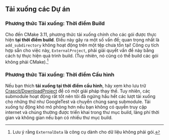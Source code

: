 ## Tải xuống các Dự án

### Phương thức Tải xuống: Thời điểm Build

Cho đến CMake 3.11, phương thức tải xuống chính cho các gói được thực hiện **tại thời điểm build**. Điều này gây ra một số vấn đề; quan trọng nhất là `add_subdirectory` không hoạt động trên một tệp chưa tồn tại! Công cụ tích hợp sẵn cho việc này, `ExternalProject`, phải giải quyết vấn đề này bằng cách tự thực hiện quá trình build. (Tuy nhiên, nó cũng có thể build các gói không phải CMake).[^1]

[^1]: Lưu ý rằng `ExternalData` là công cụ dành cho dữ liệu không phải gói.

### Phương thức Tải xuống: Thời điểm Cấu hình

Nếu bạn thích **tải xuống tại thời điểm cấu hình**, hãy xem kho lưu trữ [Crascit/DownloadProject](https://github.com/Crascit/DownloadProject) để có một giải pháp thay thế. Tuy nhiên, các submodule hoạt động rất tốt nên tôi đã ngừng hầu hết các lượt tải xuống cho những thứ như GoogleTest và chuyển chúng sang submodule. Tải xuống tự động khó mô phỏng hơn nếu bạn không có quyền truy cập internet và chúng thường được triển khai trong thư mục build, lãng phí thời gian và không gian nếu bạn có nhiều thư mục build. 
